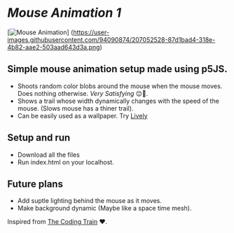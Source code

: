 # ***Mouse Animation 1***
[![Mouse Animation](https://buggermenot.github.io/Mouse-Animation-1/)] (https://user-images.githubusercontent.com/94090874/207052528-87d1bad4-318e-4b82-aae2-503aad643d3a.png)
## Simple mouse animation setup made using p5JS.
- Shoots random color blobs around the mouse when the mouse moves. Does nothing otherwise. *Very Satisfying* :relieved::pinched_fingers:.
- Shows a trail whose width dynamically changes with the speed of the mouse. (Slows mouse has a thiner trail).
- Can be easily used as a wallpaper. Try [Lively](https://rocksdanister.github.io/lively/)

## Setup and run
- Download all the files
- Run index.html on your localhost.

## Future plans
- Add suptle lighting behind the mouse as it moves.
- Make background dynamic (Maybe like a space time mesh).

Inspired from [The Coding Train](https://www.youtube.com/@TheCodingTrain) :heart:.
